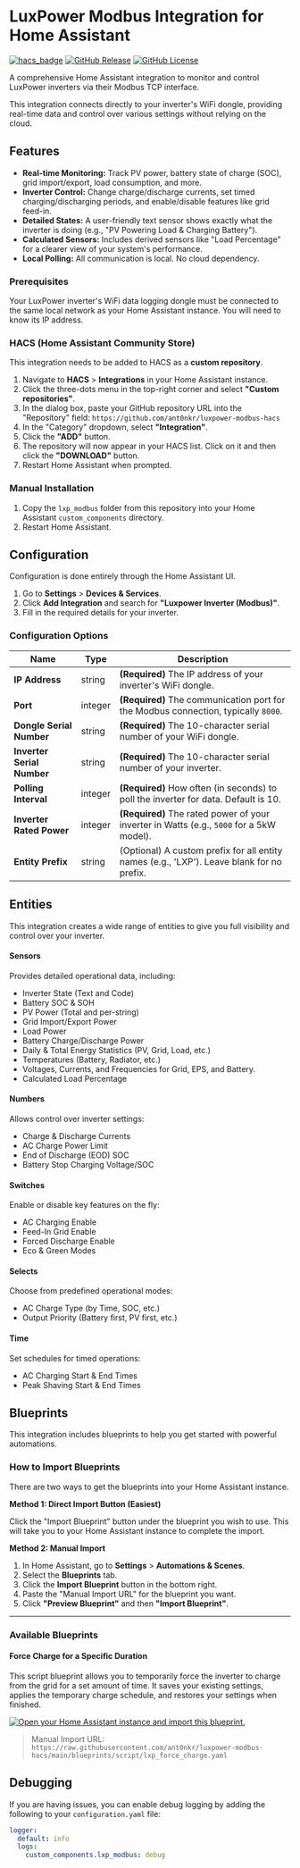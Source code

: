 # LuxPower Modbus Integration for Home Assistant

[![hacs_badge](https://img.shields.io/badge/HACS-Default-orange.svg)](https://github.com/hacs/integration)
[![GitHub Release](https://img.shields.io/github/v/release/ant0nkr/luxpower-modbus-hacs?style=for-the-badge)](https://github.com/ant0nkr/luxpower-modbus-hacs/releases)
[![GitHub License](https://img.shields.io/github/license/ant0nkr/luxpower-modbus-hacs?style=for-the-badge)](https://github.com/ant0nkr/luxpower-modbus-hacs/blob/main/LICENSE)

A comprehensive Home Assistant integration to monitor and control LuxPower inverters via their Modbus TCP interface.

This integration connects directly to your inverter's WiFi dongle, providing real-time data and control over various settings without relying on the cloud.

## Features

* **Real-time Monitoring:** Track PV power, battery state of charge (SOC), grid import/export, load consumption, and more.
* **Inverter Control:** Change charge/discharge currents, set timed charging/discharging periods, and enable/disable features like grid feed-in.
* **Detailed States:** A user-friendly text sensor shows exactly what the inverter is doing (e.g., "PV Powering Load & Charging Battery").
* **Calculated Sensors:** Includes derived sensors like "Load Percentage" for a clearer view of your system's performance.
* **Local Polling:** All communication is local. No cloud dependency.

### Prerequisites

Your LuxPower inverter's WiFi data logging dongle must be connected to the same local network as your Home Assistant instance. You will need to know its IP address.

### HACS (Home Assistant Community Store)

This integration needs to be added to HACS as a **custom repository**.

1.  Navigate to **HACS** > **Integrations** in your Home Assistant instance.
2.  Click the three-dots menu in the top-right corner and select **"Custom repositories"**.
3.  In the dialog box, paste your GitHub repository URL into the "Repository" field:
    `https://github.com/ant0nkr/luxpower-modbus-hacs`
4.  In the "Category" dropdown, select **"Integration"**.
5.  Click the **"ADD"** button.
6.  The repository will now appear in your HACS list. Click on it and then click the **"DOWNLOAD"** button.
7.  Restart Home Assistant when prompted.

### Manual Installation

1.  Copy the `lxp_modbus` folder from this repository into your Home Assistant `custom_components` directory.
2.  Restart Home Assistant.

## Configuration

Configuration is done entirely through the Home Assistant UI.

1.  Go to **Settings** > **Devices & Services**.
2.  Click **Add Integration** and search for **"Luxpower Inverter (Modbus)"**.
3.  Fill in the required details for your inverter.

### Configuration Options

| Name                   | Type    | Description                                                                              |
| ---------------------- | ------- | ---------------------------------------------------------------------------------------- |
| **IP Address** | string  | **(Required)** The IP address of your inverter's WiFi dongle.                              |
| **Port** | integer | **(Required)** The communication port for the Modbus connection, typically `8000`.           |
| **Dongle Serial Number**| string  | **(Required)** The 10-character serial number of your WiFi dongle.                         |
| **Inverter Serial Number**| string  | **(Required)** The 10-character serial number of your inverter.                            |
| **Polling Interval** | integer | **(Required)** How often (in seconds) to poll the inverter for data. Default is 10.        |
| **Inverter Rated Power**| integer | **(Required)** The rated power of your inverter in Watts (e.g., `5000` for a 5kW model).   |
| **Entity Prefix** | string  | (Optional) A custom prefix for all entity names (e.g., 'LXP'). Leave blank for no prefix. |

## Entities

This integration creates a wide range of entities to give you full visibility and control over your inverter.

#### Sensors
Provides detailed operational data, including:
* Inverter State (Text and Code)
* Battery SOC & SOH
* PV Power (Total and per-string)
* Grid Import/Export Power
* Load Power
* Battery Charge/Discharge Power
* Daily & Total Energy Statistics (PV, Grid, Load, etc.)
* Temperatures (Battery, Radiator, etc.)
* Voltages, Currents, and Frequencies for Grid, EPS, and Battery.
* Calculated Load Percentage

#### Numbers
Allows control over inverter settings:
* Charge & Discharge Currents
* AC Charge Power Limit
* End of Discharge (EOD) SOC
* Battery Stop Charging Voltage/SOC

#### Switches
Enable or disable key features on the fly:
* AC Charging Enable
* Feed-In Grid Enable
* Forced Discharge Enable
* Eco & Green Modes

#### Selects
Choose from predefined operational modes:
* AC Charge Type (by Time, SOC, etc.)
* Output Priority (Battery first, PV first, etc.)

#### Time
Set schedules for timed operations:
* AC Charging Start & End Times
* Peak Shaving Start & End Times

## Blueprints

This integration includes blueprints to help you get started with powerful automations.

### How to Import Blueprints

There are two ways to get the blueprints into your Home Assistant instance.

**Method 1: Direct Import Button (Easiest)**

Click the "Import Blueprint" button under the blueprint you wish to use. This will take you to your Home Assistant instance to complete the import.

**Method 2: Manual Import**

1.  In Home Assistant, go to **Settings** > **Automations & Scenes**.
2.  Select the **Blueprints** tab.
3.  Click the **Import Blueprint** button in the bottom right.
4.  Paste the "Manual Import URL" for the blueprint you want.
5.  Click **"Preview Blueprint"** and then **"Import Blueprint"**.

---

### Available Blueprints

#### Force Charge for a Specific Duration
This script blueprint allows you to temporarily force the inverter to charge from the grid for a set amount of time. It saves your existing settings, applies the temporary charge schedule, and restores your settings when finished.

[![Open your Home Assistant instance and import this blueprint.](https://my.home-assistant.io/badges/blueprint_import.svg)](https://my.home-assistant.io/redirect/blueprint_import/?blueprint_url=https%3A%2F%2Fraw.githubusercontent.com%2Fant0nkr%2Fluxpower-modbus-hacs%2Fmain%2Fblueprints%2Fscript%2Flxp_force_charge.yaml)
> Manual Import URL: `https://raw.githubusercontent.com/ant0nkr/luxpower-modbus-hacs/main/blueprints/script/lxp_force_charge.yaml`

## Debugging

If you are having issues, you can enable debug logging by adding the following to your `configuration.yaml` file:

```yaml
logger:
  default: info
  logs:
    custom_components.lxp_modbus: debug
